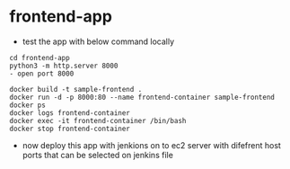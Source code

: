 # frontend-app

- test the app with below command locally
```
cd frontend-app
python3 -m http.server 8000
- open port 8000
```

```
docker build -t sample-frontend .
docker run -d -p 8000:80 --name frontend-container sample-frontend
docker ps
docker logs frontend-container
docker exec -it frontend-container /bin/bash
docker stop frontend-container
```

- now deploy this app with jenkions on to ec2 server with difefrent host ports that can be selected on jenkins file

  
